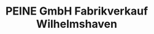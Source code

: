 ---
title: "PEINE GmbH Fabrikverkauf Wilhelmshaven"
url: /wilhelmshaven/peine-gmbh-fabrikverkauf-wilhelmshaven/
shop: Kleidung
---